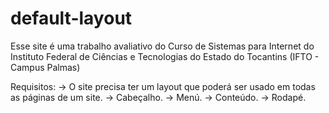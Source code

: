 # default-layout
Esse site é uma trabalho avaliativo do Curso de Sistemas para Internet do Instituto Federal de Ciências e Tecnologias do Estado do Tocantins (IFTO - Campus Palmas)

Requisitos:
 -> O site precisa ter um layout que poderá ser usado em todas as páginas de um site.
 -> Cabeçalho.
 -> Menú.
 -> Conteúdo.
 -> Rodapé.
